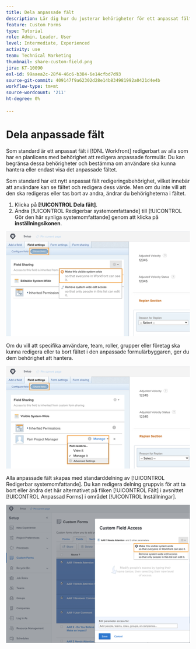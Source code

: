 ```yaml
---
title: Dela anpassade fält
description: Lär dig hur du justerar behörigheter för ett anpassat fält för att avgöra om användare kan hantera eller bara visa det anpassade fältet.
feature: Custom Forms
type: Tutorial
role: Admin, Leader, User
level: Intermediate, Experienced
activity: use
team: Technical Marketing
thumbnail: share-custom-field.png
jira: KT-10090
exl-id: 99aaea2c-28f4-46c6-b384-6e14cfbd7d93
source-git-commit: 409147f9a62302d28e14b834981992a0421d4e4b
workflow-type: tm+mt
source-wordcount: '211'
ht-degree: 0%

---
```


# Dela anpassade fält

Som standard är ett anpassat fält i [!DNL Workfront] redigerbart av alla som har en planlicens med behörighet att redigera anpassade formulär. Du kan begränsa dessa behörigheter och bestämma om användare ska kunna hantera eller endast visa det anpassade fältet.

Som standard har ett nytt anpassat fält redigeringsbehörighet, vilket innebär att användare kan se fältet och redigera dess värde. Men om du inte vill att den ska redigeras eller tas bort av andra, ändrar du behörigheterna i fältet.

1. Klicka på **[!UICONTROL Dela fält]**.
1. Ändra [!UICONTROL Redigerbar systemomfattande] till [!UICONTROL Gör den här synliga systemomfattande] genom att klicka på **inställningsikonen**.

![[!UICONTROL Gör det här synliga systemomfattande]-alternativet i underfliken [!UICONTROL Dela]](assets/custom-forms-field-sharing-1.png)

Om du vill att specifika användare, team, roller, grupper eller företag ska kunna redigera eller ta bort fältet i den anpassade formulärbyggaren, ger du dem behörighet att hantera.

![[!UICONTROL Dela fält] på fliken [!UICONTROL Fältinställningar] i det anpassade formulärbyggaren](assets/custom-forms-field-sharing-2.png)

Alla anpassade fält skapas med standarddelning av [!UICONTROL Redigerbar systemomfattande]. Du kan redigera delning gruppvis för att ta bort eller ändra det här alternativet på fliken [!UICONTROL Fält] i avsnittet [!UICONTROL Anpassad Forms] i området [!UICONTROL Inställningar].

![[!UICONTROL Anpassad fältåtkomst] fönster](assets/custom-forms-field-sharing-3.png)
